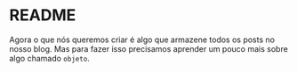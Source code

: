 # README

Agora o que nós queremos criar é algo que armazene todos os posts no nosso blog. Mas para fazer isso precisamos aprender um pouco mais sobre algo chamado `objeto`.

